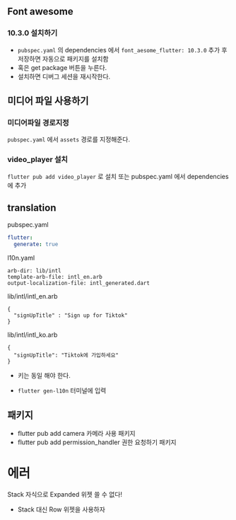 
## Font awesome

### 10.3.0 설치하기 

- `pubspec.yaml` 의 dependencies 에서 `font_aesome_flutter: 10.3.0` 추가 후 저장하면 자동으로 패키지를 설치함
- 혹은 get package 버튼을 누른다.
- 설치하면 디버그 세션을 재시작한다.


## 미디어 파일 사용하기
### 미디어파일 경로지정

`pubspec.yaml` 에서 `assets` 경로를 지정해준다.

### video_player 설치

`flutter pub add video_player` 로 설치
또는 pubspec.yaml 에서 dependencies 에 추가


## translation

pubspec.yaml
```yaml
flutter:
  generate: true
```

l10n.yaml
```
arb-dir: lib/intl
template-arb-file: intl_en.arb
output-localization-file: intl_generated.dart
```

lib/intl/intl_en.arb
```arb
{
  "signUpTitle" : "Sign up for Tiktok"
}
```

lib/intl/intl_ko.arb
```
{
  "signUpTitle": "Tiktok에 가입하세요"
}
```

- 키는 동일 해야 한다.

- `flutter gen-l10n` 터미널에 입력

## 패키지
- flutter pub add camera 카메라 사용 패키지
- flutter pub add permission_handler 권한 요청하기 패키지
# 에러

Stack 자식으로 Expanded 위젯 쓸 수 없다!
- Stack 대신 Row 위젯을 사용하자